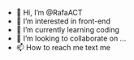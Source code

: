 - 👋 Hi, I’m @RafaACT
- 👀 I’m interested in front-end
- 🌱 I’m currently learning coding
- 💞️ I’m looking to collaborate on ...
- 📫 How to reach me text me

<!---
RafaACT/RafaACT is a ✨ special ✨ repository because its `README.md` (this file) appears on your GitHub profile.
You can click the Preview link to take a look at your changes.
--->
